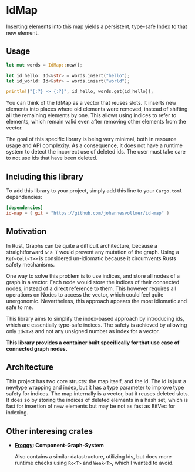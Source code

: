 # IdMap

Inserting elements into this map yields a persistent, 
type-safe Index to that new element.


## Usage

```rust
let mut words = IdMap::new();

let id_hello: Id<&str> = words.insert("hello");
let id_world: Id<&str> = words.insert("world");

println!("{:?} -> {:?}", id_hello, words.get(id_hello));

```


You can think of the IdMap as a vector that 
reuses slots. It inserts new elements into 
places where old elements were removed, 
instead of shifting all the remaining elements by one. 
This allows using indices to refer to elements, which
remain valid even after removing other elements from the vector. 

The goal of this specific library is being very minimal, 
both in resource usage and API complexity. 
As a consequence, it does not have a runtime system to detect the incorrect use of deleted ids. 
The user must take care to not use ids that have been deleted. 

## Including this library

To add this library to your project, 
simply add this line to your `Cargo.toml` dependencies:

```toml
[dependencies]
id-map = { git = "https://github.com/johannesvollmer/id-map" }
```

## Motivation 

In Rust, Graphs can be quite a difficult architecture, 
because a straightforward `&'a T` would prevent any mutation of the graph. 
Using a `Ref<Cell<T>>` is considered un-idiomatic 
because it circumvents Rusts safety mechanisms.

One way to solve this problem is to use 
indices, and store all nodes of a graph in a vector.
Each node would store the indices of their connected nodes, 
instead of a direct reference to them.
This however requires all operations on Nodes to access the vector, 
which could feel quite unergonomic. Nevertheless, this
approach appears the most idiomatic and safe to me. 

This library aims to simplify the index-based approach by
introducing ids, which are essentially type-safe indices.
The safety is achieved by allowing only `Id<T>`s 
and not any unsigned number as index for a vector. 


__This library provides a container built specifically for that use case of
connected graph nodes.__


## Architecture

This project has two core structs: the map itself, and the id. 
The id is just a newtype wrapping and index, but it has a type parameter
to improve type safety for indices. The map internally is a vector, 
but it reuses deleted slots. It does so by storing the indices 
of deleted elements in a hash set, which is fast for insertion of new elements 
but may be not as fast as BitVec for indexing. 


## Other interesing crates

-   __[Froggy](https://github.com/kvark/froggy): Component-Graph-System__

    Also contains a similar datastructure, utilizing Ids, 
    but does more runtime checks using `Rc<T>` and `Weak<T>`, 
    which I wanted to avoid.
